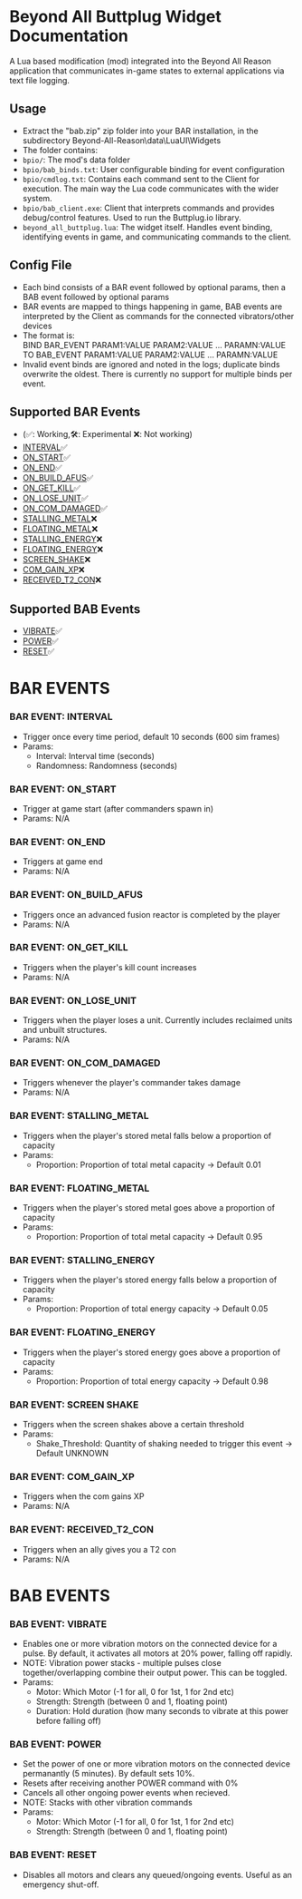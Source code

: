 # Beyond All Buttplug Widget Documentation
A Lua based modification (mod) integrated into the Beyond All Reason application that communicates in-game states to external applications via text file logging.

## Usage
- Extract the "bab.zip" zip folder into your BAR installation, in the subdirectory Beyond-All-Reason\data\LuaUI\Widgets
- The folder contains:
- ``bpio/``: The mod's data folder
- ``bpio/bab_binds.txt``: User configurable binding for event configuration
- ``bpio/cmdlog.txt``: Contains each command sent to the Client for execution. The main way the Lua code communicates with the wider system.
- ``bpio/bab_client.exe``: Client that interprets commands and provides debug/control features. Used to run the Buttplug.io library.
- ``beyond_all_buttplug.lua``: The widget itself. Handles event binding, identifying events in game, and communicating commands to the client.

## Config File
- Each bind consists of a BAR event followed by optional params, then a BAB event followed by optional params
- BAR events are mapped to things happening in game, BAB events are interpreted by the Client as commands for the connected vibrators/other devices
- The format is: \
BIND BAR_EVENT PARAM1:VALUE PARAM2:VALUE ... PARAMN:VALUE \
TO BAB_EVENT PARAM1:VALUE PARAM2:VALUE ... PARAMN:VALUE
- Invalid event binds are ignored and noted in the logs; duplicate binds overwrite the oldest. There is currently no support for multiple binds per event.

## Supported BAR Events
- (✅: Working,🛠️: Experimental ❌: Not working)
- [INTERVAL](#bar-event-interval)✅
- [ON_START](#bar-event-on_start)✅
- [ON_END](#bar-event-on_end)✅
- [ON_BUILD_AFUS](#bar-event-on_build_afus)✅
- [ON_GET_KILL](#bar-event-on_get_kill)✅
- [ON_LOSE_UNIT](#bar-event-on_lose_unit)✅
- [ON_COM_DAMAGED](#bar-event-on_com_damaged)✅
- [STALLING_METAL](#bar-event-stalling_metal)❌
- [FLOATING_METAL](#bar-event-floating_metal)❌
- [STALLING_ENERGY](#bar-event-stalling_energy)❌
- [FLOATING_ENERGY](#bar-event-floating_energy)❌
- [SCREEN_SHAKE](#bar-event-screen-shake)❌
- [COM_GAIN_XP](#bar-event-com_gain_xp)❌
- [RECEIVED_T2_CON](#bar-event-received_t2_con)❌
## Supported BAB Events
- [VIBRATE](#bab-event-vibrate)✅
- [POWER](#bab-event-power)✅
- [RESET](#bab-event-reset)✅

# BAR EVENTS

### BAR EVENT: INTERVAL
- Trigger once every time period, default 10 seconds (600 sim frames)
- Params:
    - Interval: Interval time (seconds)
    - Randomness: Randomness (seconds)

### BAR EVENT: ON_START
- Trigger at game start (after commanders spawn in)
- Params: N/A

### BAR EVENT: ON_END
- Triggers at game end
- Params: N/A

### BAR EVENT: ON_BUILD_AFUS
- Triggers once an advanced fusion reactor is completed by the player
- Params: N/A

### BAR EVENT: ON_GET_KILL
- Triggers when the player's kill count increases
- Params: N/A

### BAR EVENT: ON_LOSE_UNIT
- Triggers when the player loses a unit. Currently includes reclaimed units and unbuilt structures.
- Params: N/A

### BAR EVENT: ON_COM_DAMAGED
- Triggers whenever the player's commander takes damage
- Params: N/A

### BAR EVENT: STALLING_METAL
- Triggers when the player's stored metal falls below a proportion of capacity
- Params:
    - Proportion: Proportion of total metal capacity -> Default 0.01

### BAR EVENT: FLOATING_METAL
- Triggers when the player's stored metal goes above a proportion of capacity
- Params:
    - Proportion: Proportion of total metal capacity -> Default 0.95

### BAR EVENT: STALLING_ENERGY
- Triggers when the player's stored energy falls below a proportion of capacity
- Params:
    - Proportion: Proportion of total energy capacity -> Default 0.05

### BAR EVENT: FLOATING_ENERGY
- Triggers when the player's stored energy goes above a proportion of capacity
- Params:
    - Proportion: Proportion of total energy capacity -> Default 0.98

### BAR EVENT: SCREEN SHAKE
- Triggers when the screen shakes above a certain threshold
- Params:
    - Shake_Threshold: Quantity of shaking needed to trigger this event -> Default UNKNOWN

### BAR EVENT: COM_GAIN_XP
- Triggers when the com gains XP
- Params: N/A

### BAR EVENT: RECEIVED_T2_CON
- Triggers when an ally gives you a T2 con
- Params: N/A

# BAB EVENTS

### BAB EVENT: VIBRATE
- Enables one or more vibration motors on the connected device for a pulse. By default, it activates all motors at 20% power, falling off rapidly. 
- NOTE: Vibration power stacks - multiple pulses close together/overlapping combine their output power. This can be toggled.
- Params:
    - Motor: Which Motor (-1 for all, 0 for 1st, 1 for 2nd etc)
    - Strength: Strength (between 0 and 1, floating point)
    - Duration: Hold duration (how many seconds to vibrate at this power before falling off)

### BAB EVENT: POWER
- Set the power of one or more vibration motors on the connected device permanantly (5 minutes). By default sets 10%.
- Resets after receiving another POWER command with 0%
- Cancels all other ongoing power events when recieved.
- NOTE: Stacks with other vibration commands
- Params:
    - Motor: Which Motor (-1 for all, 0 for 1st, 1 for 2nd etc)
    - Strength: Strength (between 0 and 1, floating point)

### BAB EVENT: RESET
- Disables all motors and clears any queued/ongoing events. Useful as an emergency shut-off.